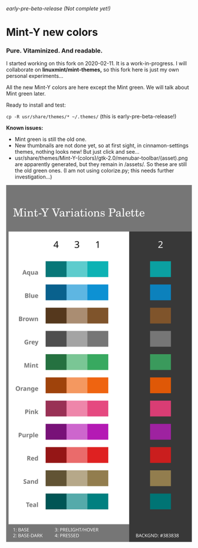 *early-pre-beta-release (Not complete yet!)*
# Mint-Y new colors
### Pure. Vitaminized. And readable.

I started working on this fork on 2020-02-11. It is a work-in-progress. I will collaborate on **linuxmint/mint-themes,** so this fork here is just my own personal experiments...

All the new Mint-Y colors are here except the Mint green. We will talk about Mint green later.

Ready to install and test:

`cp -R usr/share/themes/* ~/.themes/`
(this is early-pre-beta-release!)

**Known issues:**

  * Mint green is still the old one.
  * New thumbnails are not done yet, so at first sight, in cinnamon-settings themes, nothing looks new! But just click and see...
  * usr/share/themes/Mint-Y-(colors)/gtk-2.0/menubar-toolbar/(asset).png are apparently generated, but they remain in /assets/. So these are still the old green ones. (I am not using colorize.py; this needs further investigation...)

![Mint-Y-Variations-Pal-1a-10.svg preview](Mint-Y-Colors/Mint-Y-Variations-Pal-1a-10.svg)
